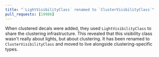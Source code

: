 ```yaml
---
title: "`LightVisibilityClass` renamed to `ClusterVisibilityClass`"
pull_requests: [19986]
---
```


When clustered decals were added, they used `LightVisibilityClass` to share the clustering infrastructure.
This revealed that this visibility class wasn't really about lights, but about clustering.
It has been renamed to `ClusterVisibilityClass` and moved to live alongside clustering-specific types.
